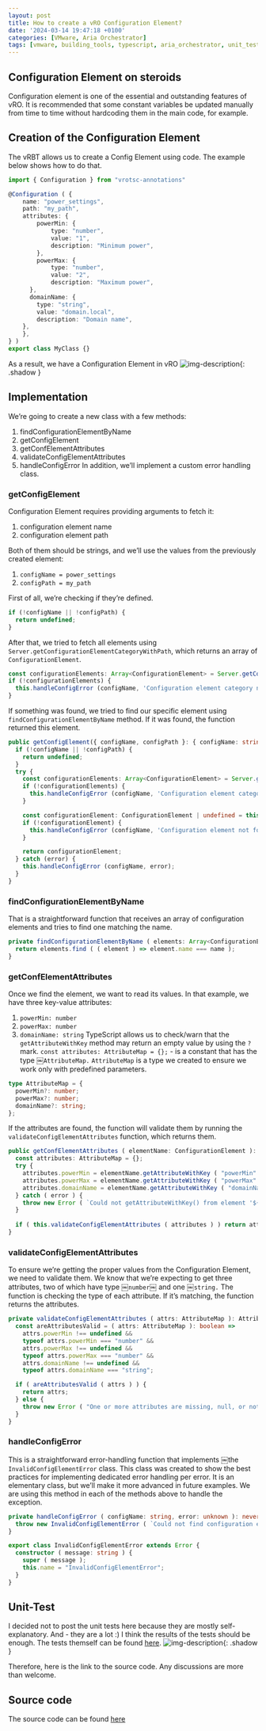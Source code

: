 ```yaml
---
layout: post
title: How to create a vRO Configuration Element?
date: '2024-03-14 19:47:18 +0100'
categories: [VMware, Aria Orchestrator]
tags: [vmware, building_tools, typescript, aria_orchestrator, unit_test, jasmine, configuration_element]
---
```

## Configuration Element on steroids

Configuration element is one of the essential and outstanding features of vRO. It is recommended that some constant variables be updated manually from time to time without hardcoding them in the main code, for example.

## Creation of the Configuration Element

The vRBT allows us to create a Config Element using code. The example below shows how to do that.

```typescript
import { Configuration } from "vrotsc-annotations"

@Configuration ( {
    name: "power_settings",
    path: "my_path",
    attributes: {
        powerMin: {
            type: "number",
            value: "1",
            description: "Minimum power",
        },
        powerMax: {
            type: "number",
            value: "2",
            description: "Maximum power",
      },
      domainName: {
        type: "string",
        value: "domain.local",
        description: "Domain name",
    },
    },
} )
export class MyClass {}

```

As a result, we have a Configuration Element in vRO
![img-description](/assets/img/vro-configuration-element-how-to/image.png){: .shadow }

## Implementation

We’re going to create a new class with a few methods:

1. findConfigurationElementByName
2. getConfigElement
3. getConfElementAttributes
4. validateConfigElementAttributes
5. handleConfigError
In addition, we’ll implement a custom error handling class.

### getConfigElement

Configuration Element requires providing arguments to fetch it:

1. configuration element name
2. configuration element path

Both of them should be strings, and we’ll use the values from the previously created element:

1. `configName = power_settings`
2. `configPath = my_path`

First of all, we’re checking if they’re defined.

```typescript
if (!configName || !configPath) {
  return undefined;
}
```

After that, we tried to fetch all elements using `Server.getConfigurationElementCategoryWithPath`, which returns an array of `ConfigurationElement`.

```typescript
const configurationElements: Array<ConfigurationElement> = Server.getConfigurationElementCategoryWithPath (configPath)?.allConfigurationElements;
if (!configurationElements) {
  this.handleConfigError (configName, 'Configuration element category not found');
}
```

If something was found, we tried to find our specific element using `findConfigurationElementByName` method. If it was found, the function returned this element.

```typescript
public getConfigElement({ configName, configPath }: { configName: string; configPath: string }): ConfigurationElement | undefined {
  if (!configName || !configPath) {
    return undefined;
  }
  try {
    const configurationElements: Array<ConfigurationElement> = Server.getConfigurationElementCategoryWithPath (configPath)?.allConfigurationElements;
    if (!configurationElements) {
      this.handleConfigError (configName, 'Configuration element category not found');
    }

    const configurationElement: ConfigurationElement | undefined = this.findConfigurationElementByName (configurationElements, configName);
    if (!configurationElement) {
      this.handleConfigError (configName, 'Configuration element not found');
    }

    return configurationElement;
  } catch (error) {
    this.handleConfigError (configName, error);
  }
}
```

### findConfigurationElementByName

That is a straightforward function that receives an array of configuration elements and tries to find one matching the name.

```typescript
private findConfigurationElementByName ( elements: Array<ConfigurationElement>, name: string ): ConfigurationElement | undefined {
  return elements.find ( ( element ) => element.name === name );
}
```

### getConfElementAttributes

Once we find the element, we want to read its values. In that example, we have three key-value attributes:

1. `powerMin: number`
2. `powerMax: number`
3. `domainName: string`
TypeScript allows us to check/warn that the `getAttributeWithKey` method may return an empty value by using the `?` mark.
`const attributes: AttributeMap = {};`  - is a constant that has the type ￼`AttributeMap.` `AttributeMap` is a type we created to ensure we work only with predefined parameters.

```typescript
type AttributeMap = {
  powerMin?: number;
  powerMax?: number;
  domainName?: string;
};
```

If the attributes are found, the function will validate them by running the `validateConfigElementAttributes` function, which returns them.

```typescript
public getConfElementAttributes ( elementName: ConfigurationElement ): AttributeMap | undefined {
  const attributes: AttributeMap = {};
  try {
    attributes.powerMin = elementName.getAttributeWithKey ( "powerMin" )?.value;
    attributes.powerMax = elementName.getAttributeWithKey ( "powerMax" )?.value;
    attributes.domainName = elementName.getAttributeWithKey ( "domainName" )?.value;
  } catch ( error ) {
    throw new Error ( `Could not getAttributeWithKey() from element '${elementName}'. ${error}` );
  }
  
  if ( this.validateConfigElementAttributes ( attributes ) ) return attributes
}
```

### validateConfigElementAttributes

To ensure we’re getting the proper values from the Configuration Element, we need to validate them. We know that we’re expecting to get three attributes, two of which have type ￼`number`￼ and one ￼`string.`
The function is checking the type of each attribute. If it’s matching, the function returns the attributes.

```typescript
private validateConfigElementAttributes ( attrs: AttributeMap ): AttributeMap {
  const areAttributesValid = ( attrs: AttributeMap ): boolean =>
    attrs.powerMin !== undefined &&
    typeof attrs.powerMin === "number" &&
    attrs.powerMax !== undefined &&
    typeof attrs.powerMax === "number" &&
    attrs.domainName !== undefined &&
    typeof attrs.domainName === "string";

  if ( areAttributesValid ( attrs ) ) {
    return attrs;
  } else {
    throw new Error ( "One or more attributes are missing, null, or not a number (powerMin/powerMax) or string (domainName)" );
  }
}
```

### handleConfigError

This is a straightforward error-handling function that implements ￼the `InvalidConfigElementError` class. This class was created to show the best practices for implementing dedicated error handling per error. It is an elementary class, but we’ll make it more advanced in future examples.
We are using this method in each of the methods above to handle the exception.

```typescript
private handleConfigError ( configName: string, error: unknown ): never {
  throw new InvalidConfigElementError ( `Could not find configuration element ${configName}. ${error}` );
}
```

```typescript
export class InvalidConfigElementError extends Error {
  constructor ( message: string ) {
    super ( message );
    this.name = "InvalidConfigElementError";
  }
}
```

## Unit-Test

I decided not to post the unit tests here because they are mostly self-explanatory. And - they are a lot :)
I think the results of the tests should be enough. The tests themself can be found [here](https://github.com/unbreakabl3/vmware_aria_orchestrator_examples/blob/main/src/test/configElement.test.ts).
![img-description](/assets/img/vro-configuration-element-how-to/image%202.png){: .shadow }

Therefore, here is the link to the source code. Any discussions are more than welcome.

## Source code

The source code can be found [here](~https://github.com/unbreakabl3/vmware_aria_orchestrator_examples.git~)
